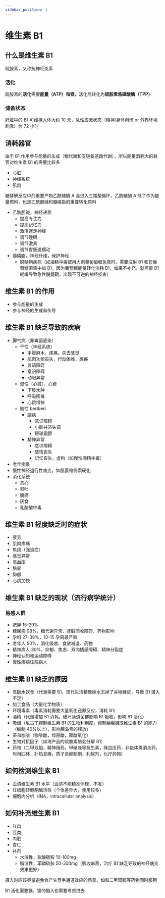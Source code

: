 ```yaml
---
sidebar_position: 3
---
```


# 维生素 B1

## 什么是维生素 B1

硫胺素，又称抗神经炎素

### 活化

硫胺素的**活化**需要**能量（ATP）**和**镁**，活化后转化为**硫胺素焦磷酸酶（TPP）**

### 储备状态

肝脏中的 B1 可维持人体大约 10 天，急性应激状态（精神/身体创伤 or 外界环境刺激）为 72 小时

## 消耗器官

由于 B1 作用参与能量的生成（糖代谢和支链氨基酸代谢），所以能量消耗大的器官对维生素 B1 的需要比较多

- 心脏
- 神经系统
- 肌肉

糖酵解反应中的重要产物乙酰辅酶 A 会进入三羧酸循环，乙酰辅酶 A 除了作为能量燃料，也是乙酰胆碱和髓磷脂的重要转化原料

- 乙酰胆碱，神经递质
  - 提高专注力
  - 提高记忆力
  - 激活迷走神经
  - 调节睡眠
  - 调节激素
  - 调节胃肠道蠕动
- 髓磷脂，神经纤维，保护神经
  - 脱髓鞘疾病（如酒精中毒使用大剂量葡萄糖急救时，需要注射 B1 和在葡萄糖溶液中加 B1，因为葡萄糖能量转化消耗 B1，如果不补充，就可能 B1 耗竭导致急性脱髓鞘，出现不可逆的神经损害）

## 维生素 B1 的作用

- 参与能量的生成
- 参与神经的生成和传导

## 维生素 B1 缺乏导致的疾病

- 脚气病（非霉菌感染）
  - 干性（神经系统）
    - 手脚麻木，疼痛，失去感觉
    - 肌肉功能丧失，行动困难，瘫痪
    - 言语障碍
    - 意识障碍
    - 动眼异常
  - 湿性（心脏），心衰
    - 下肢水肿
    - 呼吸困难
    - 心跳增快
  - 脑性 beriberi
    - 脑病
      - 意识障碍
      - 小脑共济失调
      - 眼球震颤
    - 精神异常
      - 意识障碍
      - 感情丧失
      - 记忆丧失，虚构（如慢性酒精中毒）
- 老年痴呆
- 慢性神经退行性病变，如肌萎缩侧索硬化
- 消化系统
  - 恶心
  - 呕吐
  - 腹痛
  - 厌食
  - 乳酸酸中毒

## 维生素 B1 轻度缺乏时的症状

- 疲劳
- 肌肉疼痛
- 焦虑（强迫症）
- 感觉异常
- 高血压
- 脑雾
- 抑郁
- 心跳加快

## 维生素 B1 缺乏的现状（流行病学统计）

### 易感人群

- 肥胖 15-29%
- 糖尿病 98%，糖代谢异常、肾脏回收障碍、药物影响
- 孕妇 27-38%，10-15 孕周最严重
- 老年人 50%，消化吸收、食欲减退、药物
- 精神病人 30%，抑郁、焦虑、双向情感障碍、精神分裂症
- 神经认知和运动障碍
- 慢性疾病住院病人

## 维生素 B1 缺乏的原因

- 高碳水饮食（代谢需要 B1，现代生活精致碳水去掉了谷物糠皮，导致 B1 摄入不足）
- 加工食品（大量化学物质）
- 环境毒素（毒素消耗需要大量氧化还原反应，消耗 B1）
- 酒精（代谢增加 B1 消耗，破坏肠道菌群影响 B1 吸收，影响 B1 活化）
- 吸烟（尼古丁抑制维生素 B1 的生物利用度，抑制胰腺摄取维生素 B1 的能力（抑制 40%以上），影响胰岛素的释放）
- 茶和咖啡（咖啡酸，绿原酸，鞣酸氧化）
- 生物对抗因子（如海产品的硫胺素酶会分解 B1）
- 药物（二甲双胍，精神用药，甲硝唑等抗生素，降血压药，非甾体类消炎药，阿司匹林，扑热息痛，质子贲抑制剂，利尿剂，化疗药物）

## 如何检测维生素 B1

- 血清维生素 B1 水平（血清不能精准体现，不准）
- 红细胞转醇酮酶活性（个体差异大，使用较多）
- 细胞内分析（INA，intracellular analysis）

## 如何补充维生素 B1

- 红肉
- 豆类
- 内脏
- 杏仁
- 补剂
  - 水溶性，盐酸硫胺 10-100mg
  - 脂溶性，苯磷硫胺 50-300mg（吸收率高，治疗 B1 缺乏导致的神经病变效果更好）

摄入时应该尽量避免会产生竞争通道效应的场景，如和二甲双胍等药物同时服用

B1 活化需要镁，镁的摄入也需要考虑进去
